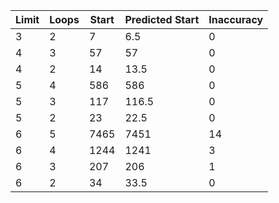 |Limit |Loops|Start|Predicted Start|Inaccuracy|
|------|-----|-----|---------------|----------|
|3     |2    |    7|            6.5|         0|
|4     |3    |   57|             57|         0|
|4     |2    |   14|           13.5|         0|
|5     |4    |  586|            586|         0|
|5     |3    |  117|          116.5|         0|
|5     |2    |   23|           22.5|         0|
|6     |5    | 7465|           7451|        14|
|6     |4    | 1244|           1241|         3|
|6     |3    |  207|            206|         1|
|6     |2    |   34|           33.5|         0|
